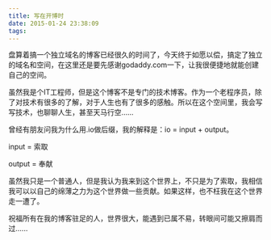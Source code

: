 ```yaml
---
title: 写在开博时
date: 2015-01-24 23:38:09
tags:
---
```


盘算着搞一个独立域名的博客已经很久的时间了，今天终于如愿以偿，搞定了独立的域名和空间，在这里还是要先感谢godaddy.com一下，让我很便捷地就能创建自己的空间。

虽然我是个IT工程师，但是这个博客不是专门的技术博客。作为一个老程序员，除了对技术有很多的了解，对于人生也有了很多的感触。所以在这个空间里，我会写写技术，也聊聊人生，甚至天马行空……

曾经有朋友问我为什么用.io做后缀，我的解释是：io = input + output。

input = 索取

output = 奉献

虽然我只是一个普通人，但是我认为我来到这个世界上，不只是为了索取，我相信我可以以自己的绵薄之力为这个世界做一些贡献。如果这样，也不枉我在这个世界走一遭了。

祝福所有在我的博客驻足的人，世界很大，能遇到已属不易，转眼间可能又擦肩而过......